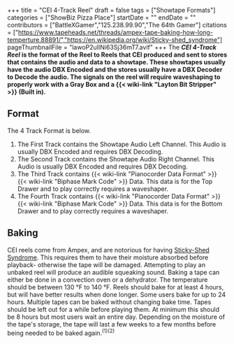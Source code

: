 +++
title = "CEI 4-Track Reel"
draft = false
tags = ["Showtape Formats"]
categories = ["ShowBiz Pizza Place"]
startDate = ""
endDate = ""
contributors = ["BattleXGamer","125.238.99.90","The 64th Gamer"]
citations = ["https://www.tapeheads.net/threads/ampex-tape-baking-how-long-temperture.88891/","https://en.wikipedia.org/wiki/Sticky-shed_syndrome"]
pageThumbnailFile = "lawoP2ulINi63Sj36mT7.avif"
+++
The ***CEI 4-Track Reel* is the format of the Reel to Reels that CEI produced and sent to stores that contains the audio and data to a showtape.
These showtapes usually have the audio DBX Encoded and the stores usually have a DBX Decoder to Decode the audio. The signals on the reel will require waveshaping to properly work with a Gray Box and a {{< wiki-link "Layton Bit Stripper" >}} (Built in).**

## Format

The 4 Track Format is below.

1.  The First Track contains the Showtape Audio Left Channel. This Audio is usually DBX Encoded and requires DBX Decoding.
2.  The Second Track contains the Showtape Audio Right Channel. This Audio is usually DBX Encoded and requires DBX Decoding.
3.  The Third Track contains {{< wiki-link "Pianocorder Data Format" >}} {{< wiki-link "Biphase Mark Code" >}} Data. This data is for the Top Drawer and to play correctly requires a waveshaper.
4.  The Fourth Track contains {{< wiki-link "Pianocorder Data Format" >}} {{< wiki-link "Biphase Mark Code" >}} Data. This data is for the Bottom Drawer and to play correctly requires a waveshaper.

## Baking

CEI reels come from Ampex, and are notorious for having [Sticky-Shed Syndrome](https://en.wikipedia.org/wiki/Sticky-shed_syndrome). This requires them to have their moisture absorbed before playback- otherwise the tape will be damaged. Attempting to play an unbaked reel will produce an audible squeaking sound.
Baking a tape can either be done in a convection oven or a dehydrator. The temperature should be between 130 °F to 140 °F. Reels should bake for at least 4 hours, but will have better results when done longer. Some users bake for up to 24 hours. Multiple tapes can be baked without changing bake time.
Tapes should be left out for a while before playing them. At minimum this should be 8 hours but most users wait an entire day. Depending on the moisture of the tape's storage, the tape will last a few weeks to a few months before being needed to be baked again.<sup>(1)(2)</sup>
